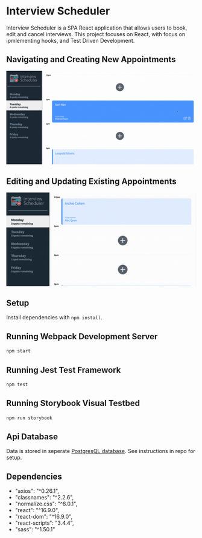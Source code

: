 # Interview Scheduler

Interview Scheduler is a SPA React application that allows users to book, edit and cancel interviews. This project focuses on React, with focus on ipmlementing hooks, and Test Driven Development.

## Navigating and Creating New Appointments
!["Gif of navigating then creating new appointments"](https://github.com/KehanYe/-scheduler/blob/master/docs/Edit%20and%20Update%20Appointments.gif)

## Editing and Updating Existing Appointments
!["Gif of navigating editing and updating appointment"](https://github.com/KehanYe/-scheduler/blob/master/docs/Navigating%20and%20Creating%20New%20Appointments.gif)


## Setup

Install dependencies with `npm install`.

## Running Webpack Development Server

```sh
npm start
```

## Running Jest Test Framework

```sh
npm test
```

## Running Storybook Visual Testbed

```sh
npm run storybook
```

## Api Database
Data is stored in seperate [PostgresQL database](https://github.com/KehanYe/scheduler-api). See instructions in repo for setup.

## Dependencies
- "axios": "^0.26.1",
- "classnames": "^2.2.6",
- "normalize.css": "^8.0.1",
- "react": "^16.9.0",
- "react-dom": "^16.9.0",
- "react-scripts": "3.4.4",
- "sass": "^1.50.1"
